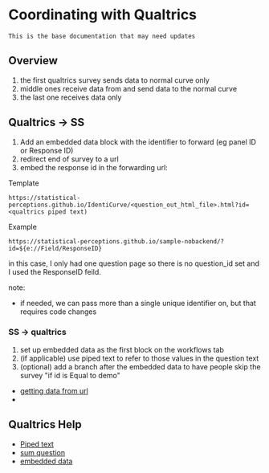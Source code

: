 

# Coordinating with Qualtrics 


```{important}
This is the base documentation that may need updates
```

## Overview

1. the first qualtrics survey sends data to normal curve only
2. middle ones receive data from and send data to the normal curve
3. the last one receives data only

## Qualtrics -> SS

1. Add an embedded data block with the identifier to forward (eg panel ID or Response ID)
2. redirect end of survey to a url
3. embed the response id in the forwarding url:

Template
```
https://statistical-perceptions.github.io/IdentiCurve/<question_out_html_file>.html?id=<qualtrics piped text)
```

Example

```
https://statistical-perceptions.github.io/sample-nobackend/?id=${e://Field/ResponseID}
```
in this case, I only had one question page so there is no question_id set and I used the ResponseID feild. 

note:
- if needed, we can pass more than a single unique identifier on, but that requires code changes


### SS -> qualtrics

1. set up embedded data as the first block on the workflows tab
2. (if applicable) use piped text to refer to those values in the question text
3. (optional) add a branch after the embedded data to have people skip the survey "if id is Equal to demo" 

- [getting data from url](https://www.qualtrics.com/support/survey-platform/survey-module/survey-flow/standard-elements/embedded-data/#SettingValuesFromTheSurveyURL)
- 

## Qualtrics Help 

- [Piped text](https://www.qualtrics.com/support/survey-platform/survey-module/editing-questions/piped-text/piped-text-overview/)
- [sum question](https://www.qualtrics.com/support/survey-platform/survey-module/editing-questions/question-types-guide/specialty-questions/constant-sum/)
- [embedded data](https://www.qualtrics.com/support/survey-platform/survey-module/survey-flow/standard-elements/embedded-data/)

